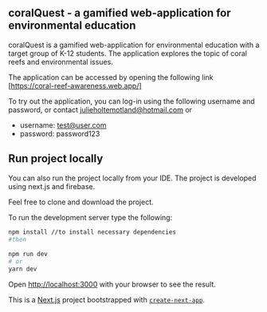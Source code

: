 ## coralQuest - a gamified web-application for environmental education
coralQuest is a gamified web-application for environmental education with a target group of K-12 students. The application explores the topic of coral reefs and environmental issues.

The application can be accessed by opening the following link [https://coral-reef-awareness.web.app/] 

To try out the application, you can log-in using the following username and password, or contact julieholtemotland@hotmail.com or <karen mail>
- username: test@user.com
- password: password123


## Run project locally
You can also run the project locally from your IDE. The project is developed using next.js and firebase. 

Feel free to clone and download the project. 

To run the development server type the following:

```bash
npm install //to install necessary dependencies
#then
  
npm run dev
# or
yarn dev
```

Open [http://localhost:3000](http://localhost:3000) with your browser to see the result.





This is a [Next.js](https://nextjs.org/) project bootstrapped with [`create-next-app`](https://github.com/vercel/next.js/tree/canary/packages/create-next-app).
